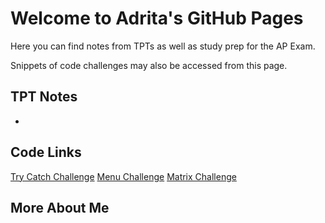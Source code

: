 # Welcome to Adrita's GitHub Pages

Here you can find notes from TPTs as well as study prep for the AP Exam.

Snippets of code challenges may also be accessed from this page.

## TPT Notes

* 

## Code Links

[Try Catch Challenge]()
[Menu Challenge]()
[Matrix Challenge]()

## More About Me

